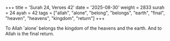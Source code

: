 +++
title = 'Surah 24, Verses 42'
date = '2025-08-30'
weight = 2833
surah = 24
ayah = 42
tags = ["allah", "alone", "belong", "belongs", "earth", "final", "heaven", "heavens", "kingdom", "return"]
+++

To Allah ˹alone˺ belongs the kingdom of the heavens and the earth. And to Allah is the final return.